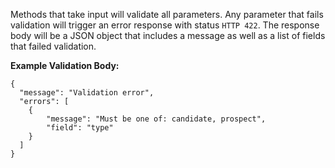 Methods that take input will validate all parameters. Any parameter that fails validation will trigger an error response with status `HTTP 422`. The response body will be a JSON object that includes a message as well as a list of fields that failed validation.

**Example Validation Body:**

    {
      "message": "Validation error",
      "errors": [
        {
            "message": "Must be one of: candidate, prospect",
            "field": "type"
        }
      ]
    }
